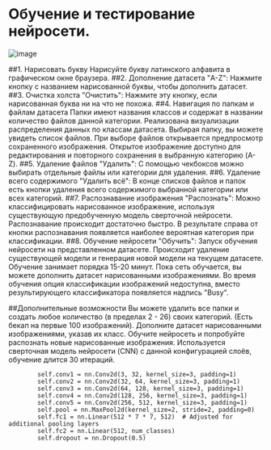 # Обучение и тестирование нейросети.

![image](https://github.com/bauman-robotics/ai_draw/tree/main/view.png)

##1. Нарисовать букву
	Нарисуйте букву латинского алфавита в графическом окне браузера.
##2. Дополнение датасета
    "A-Z": Нажмите кнопку с названием нарисованной буквы, чтобы дополнить датасет.
##3. Очистка холста
    "Очистить": Нажмите эту кнопку, если нарисованная буква ни на что не похожа.
##4. Навигация по папкам и файлам датасета
    Папки имеют названия классов и содержат в названии количество файлов данной                     категории.
    Реализована визуализации распределения данных по классам датасета. 
    Выбирая папку, вы можете увидеть список файлов.
    При выборе файлов открывается предпросмотр сохраненного изображения.
    Открытое изображение доступно для редактирования и повторного сохранения в выбранную категорию (A-Z).
##5. Удаление файлов
    "Удалить": С помощью чекбоксов можно выбирать отдельные файлы или категории для удаления.
##6. Удаление всего содержимого
    "Удалить всё": В конце списков файлов и папок есть кнопки удаления всего содержимого выбранной категории или всех категорий.
##7. Распознавание изображения
    "Распознать": Можно классифицировать нарисованное изображение, используя существующую предобученную модель сверточной нейросети.
    Распознавание происходит достаточно быстро. В результате справа от кнопки распознавания появляется наиболее вероятная категория при классификации.
##8. Обучение нейросети
    "Обучить": Запуск обучения нейросети на представленном датасете. Происходит удаление существующей модели и генерация новой модели на текущем датасете.
    Обучение занимает порядка 15-20 минут. Пока сеть обучается, вы можете дополнить датасет нарисованными изображениями.
    Во время обучения опция классификации изображений недоступна, вместо результирующего классификатора появляется надпись "Busy".

##Дополнительные возможности
    Вы можете удалить все папки и создать любое количество (в пределах 2 - 26) своих категорий. (Есть бекап на первые 100 изображений).
    Дополните датасет нарисованными изображениями, указав их класс.
    Обучите нейросеть и попробуйте распознать новые нарисованные изображения.
    Используется сверточная модель нейросети (CNN) с данной конфигурацией слоёв, обучение длится 30 итераций.

            self.conv1 = nn.Conv2d(3, 32, kernel_size=3, padding=1)
            self.conv2 = nn.Conv2d(32, 64, kernel_size=3, padding=1)
            self.conv3 = nn.Conv2d(64, 128, kernel_size=3, padding=1)
            self.conv4 = nn.Conv2d(128, 256, kernel_size=3, padding=1)
            self.conv5 = nn.Conv2d(256, 512, kernel_size=3, padding=1)
            self.pool = nn.MaxPool2d(kernel_size=2, stride=2, padding=0)
            self.fc1 = nn.Linear(512 * 7 * 7, 512)  # Adjusted for additional pooling layers
            self.fc2 = nn.Linear(512, num_classes)
            self.dropout = nn.Dropout(0.5)
